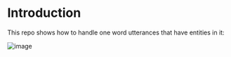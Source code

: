 # Introduction

This repo shows how to handle one word utterances that have entities in it:

![image](https://user-images.githubusercontent.com/2398765/135814830-6925ac19-0e22-472d-b674-8976e9a3242c.png)
